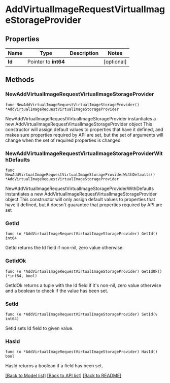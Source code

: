 # AddVirtualImageRequestVirtualImageStorageProvider

## Properties

Name | Type | Description | Notes
------------ | ------------- | ------------- | -------------
**Id** | Pointer to **int64** |  | [optional] 

## Methods

### NewAddVirtualImageRequestVirtualImageStorageProvider

`func NewAddVirtualImageRequestVirtualImageStorageProvider() *AddVirtualImageRequestVirtualImageStorageProvider`

NewAddVirtualImageRequestVirtualImageStorageProvider instantiates a new AddVirtualImageRequestVirtualImageStorageProvider object
This constructor will assign default values to properties that have it defined,
and makes sure properties required by API are set, but the set of arguments
will change when the set of required properties is changed

### NewAddVirtualImageRequestVirtualImageStorageProviderWithDefaults

`func NewAddVirtualImageRequestVirtualImageStorageProviderWithDefaults() *AddVirtualImageRequestVirtualImageStorageProvider`

NewAddVirtualImageRequestVirtualImageStorageProviderWithDefaults instantiates a new AddVirtualImageRequestVirtualImageStorageProvider object
This constructor will only assign default values to properties that have it defined,
but it doesn't guarantee that properties required by API are set

### GetId

`func (o *AddVirtualImageRequestVirtualImageStorageProvider) GetId() int64`

GetId returns the Id field if non-nil, zero value otherwise.

### GetIdOk

`func (o *AddVirtualImageRequestVirtualImageStorageProvider) GetIdOk() (*int64, bool)`

GetIdOk returns a tuple with the Id field if it's non-nil, zero value otherwise
and a boolean to check if the value has been set.

### SetId

`func (o *AddVirtualImageRequestVirtualImageStorageProvider) SetId(v int64)`

SetId sets Id field to given value.

### HasId

`func (o *AddVirtualImageRequestVirtualImageStorageProvider) HasId() bool`

HasId returns a boolean if a field has been set.


[[Back to Model list]](../README.md#documentation-for-models) [[Back to API list]](../README.md#documentation-for-api-endpoints) [[Back to README]](../README.md)


